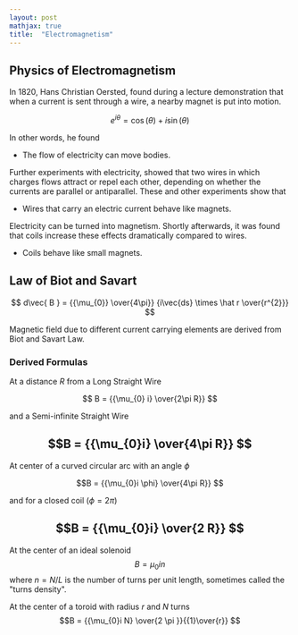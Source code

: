 ```yaml
---
layout: post
mathjax: true
title:  "Electromagnetism"
---
```

        
## Physics of Electromagnetism
 
In 1820, Hans Christian Oersted, found during a lecture demonstration that when a current is sent through a wire, a nearby magnet is put into motion.

$$ e^{i\theta}=\cos(\theta)+i\sin(\theta) $$

In other words, he found

* The flow of electricity can move bodies.
           
Further experiments with electricity, showed that two wires in which charges flows attract or repel each other, depending on whether the currents are parallel or antiparallel. These and other experiments show that

* Wires that carry an electric current behave like magnets.

Electricity can be turned into magnetism. Shortly afterwards, it was found that coils increase these effects dramatically compared to wires.

* Coils behave like small magnets.
       
## Law of Biot and Savart

$$ d\vec{ B } = {{\mu_{0}} \over{4\pi}}  {i\vec{ds} \times \hat r \over{r^{2}}} $$


Magnetic field due to different current carrying elements are derived from Biot and Savart Law.
        
### Derived Formulas 

At a distance $R$ from a Long Straight Wire

 $$ B = {{\mu_{0} i} \over{2\pi R}}  $$

and a Semi-infinite Straight Wire

 $$B = {{\mu_{0}i} \over{4\pi R}} $$
---

 At center of a curved circular arc with an angle $\phi$ 
 
 $$B = {{\mu_{0}i \phi} \over{4\pi R}} $$
 
 and for a closed coil ($\phi = 2\pi$)
               
$$B = {{\mu_{0}i} \over{2 R}} $$
---
At the center of an ideal solenoid 
$$B = {{\mu_{0} in } } $$
where $n = N/L$ is the number of turns per unit length, sometimes called the "turns density".

At the center of a toroid with radius $r$ and $N$ turns
$$B = {{\mu_{0}i N} \over{2 \pi }}{{1}\over{r}} $$
